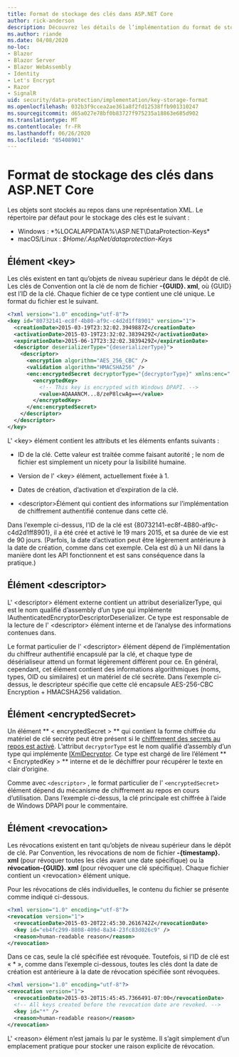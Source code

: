 ```yaml
---
title: Format de stockage des clés dans ASP.NET Core
author: rick-anderson
description: Découvrez les détails de l’implémentation du format de stockage de la clé de protection des données ASP.NET Core.
ms.author: riande
ms.date: 04/08/2020
no-loc:
- Blazor
- Blazor Server
- Blazor WebAssembly
- Identity
- Let's Encrypt
- Razor
- SignalR
uid: security/data-protection/implementation/key-storage-format
ms.openlocfilehash: 032b3f9ccea2ae361a8f2fd12538ffb901310247
ms.sourcegitcommit: d65a027e78bf0b83727f975235a18863e685d902
ms.translationtype: MT
ms.contentlocale: fr-FR
ms.lasthandoff: 06/26/2020
ms.locfileid: "85408901"
---
```

# <a name="key-storage-format-in-aspnet-core"></a>Format de stockage des clés dans ASP.NET Core

<a name="data-protection-implementation-key-storage-format"></a>

Les objets sont stockés au repos dans une représentation XML. Le répertoire par défaut pour le stockage des clés est le suivant :

* Windows : *%LOCALAPPDATA%\ASP.NET\DataProtection-Keys\*
* macOS/Linux : *$Home/.AspNet/dataprotection-Keys*

## <a name="the-key-element"></a>Élément \<key>

Les clés existent en tant qu’objets de niveau supérieur dans le dépôt de clé. Les clés de Convention ont la clé de nom de fichier **-{GUID}. xml**, où {GUID} est l’ID de la clé. Chaque fichier de ce type contient une clé unique. Le format du fichier est le suivant.

```xml
<?xml version="1.0" encoding="utf-8"?>
<key id="80732141-ec8f-4b80-af9c-c4d2d1ff8901" version="1">
  <creationDate>2015-03-19T23:32:02.3949887Z</creationDate>
  <activationDate>2015-03-19T23:32:02.3839429Z</activationDate>
  <expirationDate>2015-06-17T23:32:02.3839429Z</expirationDate>
  <descriptor deserializerType="{deserializerType}">
    <descriptor>
      <encryption algorithm="AES_256_CBC" />
      <validation algorithm="HMACSHA256" />
      <enc:encryptedSecret decryptorType="{decryptorType}" xmlns:enc="...">
        <encryptedKey>
          <!-- This key is encrypted with Windows DPAPI. -->
          <value>AQAAANCM...8/zeP8lcwAg==</value>
        </encryptedKey>
      </enc:encryptedSecret>
    </descriptor>
  </descriptor>
</key>
```

L' \<key> élément contient les attributs et les éléments enfants suivants :

* ID de la clé. Cette valeur est traitée comme faisant autorité ; le nom de fichier est simplement un nicety pour la lisibilité humaine.

* Version de l' \<key> élément, actuellement fixée à 1.

* Dates de création, d’activation et d’expiration de la clé.

* \<descriptor>Élément qui contient des informations sur l’implémentation de chiffrement authentifié contenue dans cette clé.

Dans l’exemple ci-dessus, l’ID de la clé est {80732141-ec8f-4B80-af9c-c4d2d1ff8901}, il a été créé et activé le 19 mars 2015, et sa durée de vie est de 90 jours. (Parfois, la date d’activation peut être légèrement antérieure à la date de création, comme dans cet exemple. Cela est dû à un Nil dans la manière dont les API fonctionnent et est sans conséquence dans la pratique.)

## <a name="the-descriptor-element"></a>Élément \<descriptor>

L' \<descriptor> élément externe contient un attribut deserializerType, qui est le nom qualifié d’assembly d’un type qui implémente IAuthenticatedEncryptorDescriptorDeserializer. Ce type est responsable de la lecture de l' \<descriptor> élément interne et de l’analyse des informations contenues dans.

Le format particulier de l' \<descriptor> élément dépend de l’implémentation du chiffreur authentifié encapsulé par la clé, et chaque type de désérialiseur attend un format légèrement différent pour ce. En général, cependant, cet élément contient des informations algorithmiques (noms, types, OID ou similaires) et un matériel de clé secrète. Dans l’exemple ci-dessus, le descripteur spécifie que cette clé encapsule AES-256-CBC Encryption + HMACSHA256 validation.

## <a name="the-encryptedsecret-element"></a>Élément \<encryptedSecret>

Un élément ** &lt; encryptedSecret &gt; ** qui contient la forme chiffrée du matériel de clé secrète peut être présent si le [chiffrement des secrets au repos est activé](xref:security/data-protection/implementation/key-encryption-at-rest). L’attribut `decryptorType` est le nom qualifié d’assembly d’un type qui implémente [IXmlDecryptor](/dotnet/api/microsoft.aspnetcore.dataprotection.xmlencryption.ixmldecryptor). Ce type est chargé de lire l’élément ** &lt; EncryptedKey &gt; ** interne et de le déchiffrer pour récupérer le texte en clair d’origine.

Comme avec `<descriptor>` , le format particulier de l' `<encryptedSecret>` élément dépend du mécanisme de chiffrement au repos en cours d’utilisation. Dans l’exemple ci-dessus, la clé principale est chiffrée à l’aide de Windows DPAPI pour le commentaire.

## <a name="the-revocation-element"></a>Élément \<revocation>

Les révocations existent en tant qu’objets de niveau supérieur dans le dépôt de clé. Par Convention, les révocations de nom de fichier **-{timestamp}. xml** (pour révoquer toutes les clés avant une date spécifique) ou la **révocation-{GUID}. xml** (pour révoquer une clé spécifique). Chaque fichier contient un \<revocation> élément unique.

Pour les révocations de clés individuelles, le contenu du fichier se présente comme indiqué ci-dessous.

```xml
<?xml version="1.0" encoding="utf-8"?>
<revocation version="1">
  <revocationDate>2015-03-20T22:45:30.2616742Z</revocationDate>
  <key id="eb4fc299-8808-409d-8a34-23fc83d026c9" />
  <reason>human-readable reason</reason>
</revocation>
```

Dans ce cas, seule la clé spécifiée est révoquée. Toutefois, si l’ID de clé est « * », comme dans l’exemple ci-dessous, toutes les clés dont la date de création est antérieure à la date de révocation spécifiée sont révoquées.

```xml
<?xml version="1.0" encoding="utf-8"?>
<revocation version="1">
  <revocationDate>2015-03-20T15:45:45.7366491-07:00</revocationDate>
  <!-- All keys created before the revocation date are revoked. -->
  <key id="*" />
  <reason>human-readable reason</reason>
</revocation>
```

L' \<reason> élément n’est jamais lu par le système. Il s’agit simplement d’un emplacement pratique pour stocker une raison explicite de révocation.
